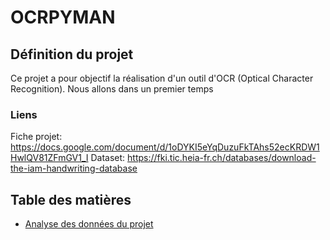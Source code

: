 # OCRPYMAN

## Définition du projet

Ce projet a pour objectif la réalisation d'un outil d'OCR (Optical Character Recognition). 
Nous allons dans un premier temps 

### Liens

Fiche projet: https://docs.google.com/document/d/1oDYKI5eYqDuzuFkTAhs52ecKRDW1HwlQV81ZFmGV1_I
Dataset: https://fki.tic.heia-fr.ch/databases/download-the-iam-handwriting-database


## Table des matières


- [Analyse des données du projet](./documentation/project_analysis.md)
